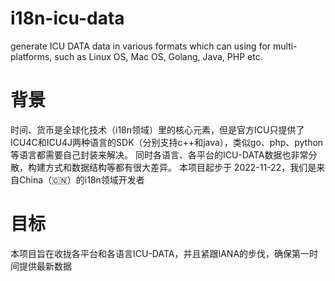 # i18n-icu-data

generate ICU DATA data in various formats which can using for multi-platforms, such as Linux OS, Mac OS, Golang, Java, PHP etc.


# 背景
时间、货币是全球化技术（i18n领域）里的核心元素，但是官方ICU只提供了ICU4C和ICU4J两种语言的SDK（分别支持c++和java），类似go、php、python等语言都需要自己封装来解决。
同时各语言、各平台的ICU-DATA数据也非常分散，构建方式和数据结构等都有很大差异。
本项目起步于 2022-11-22，我们是来自China（:cn:）的i18n领域开发者

# 目标
本项目旨在收拢各平台和各语言ICU-DATA，并且紧跟IANA的步伐，确保第一时间提供最新数据


